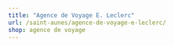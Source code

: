 ```yaml
---
title: "Agence de Voyage E. Leclerc"
url: /saint-aunes/agence-de-voyage-e-leclerc/
shop: agence de voyage
---
```

